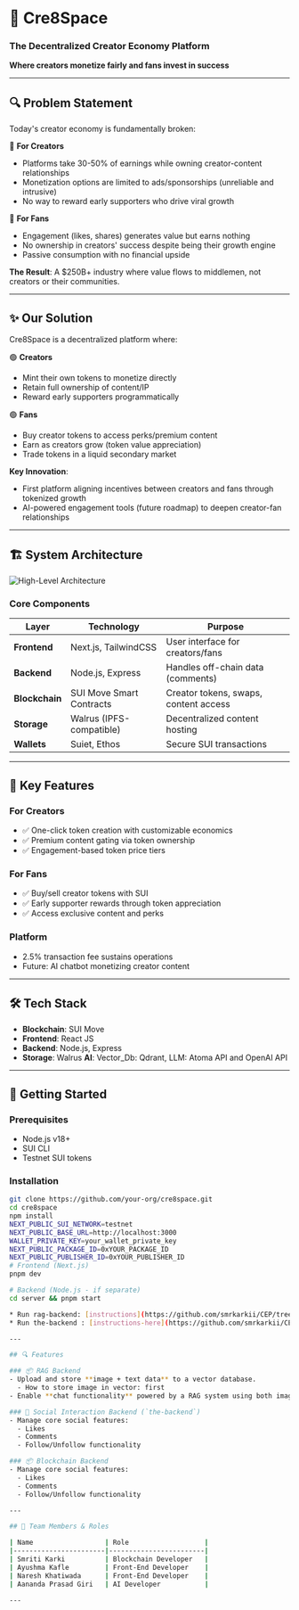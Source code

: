 # 🌟 Cre8Space  
### The Decentralized Creator Economy Platform  
**Where creators monetize fairly and fans invest in success**  


---

## 🔍 Problem Statement  
Today's creator economy is fundamentally broken:  

🛑 **For Creators**  
- Platforms take 30-50% of earnings while owning creator-content relationships  
- Monetization options are limited to ads/sponsorships (unreliable and intrusive)  
- No way to reward early supporters who drive viral growth  

🛑 **For Fans**  
- Engagement (likes, shares) generates value but earns nothing  
- No ownership in creators' success despite being their growth engine  
- Passive consumption with no financial upside  

**The Result**: A $250B+ industry where value flows to middlemen, not creators or their communities.  

---

## ✨ Our Solution  
Cre8Space is a decentralized platform where:  

🟢 **Creators**  
- Mint their own tokens to monetize directly  
- Retain full ownership of content/IP  
- Reward early supporters programmatically  

🟢 **Fans**  
- Buy creator tokens to access perks/premium content  
- Earn as creators grow (token value appreciation)  
- Trade tokens in a liquid secondary market  

**Key Innovation**:  
- First platform aligning incentives between creators and fans through tokenized growth  
- AI-powered engagement tools (future roadmap) to deepen creator-fan relationships  

---

## 🏗 System Architecture  
![High-Level Architecture](assets/architecture_diagram.png)  

### Core Components  
| Layer          | Technology                          | Purpose                          |
|----------------|-------------------------------------|----------------------------------|
| **Frontend**   | Next.js, TailwindCSS               | User interface for creators/fans |
| **Backend**    | Node.js, Express                   | Handles off-chain data (comments)|
| **Blockchain** | SUI Move Smart Contracts           | Creator tokens, swaps, content access |
| **Storage**    | Walrus (IPFS-compatible)           | Decentralized content hosting    |
| **Wallets**    | Suiet, Ethos                       | Secure SUI transactions          |

---

## 🚀 Key Features  
### For Creators  
- ✅ One-click token creation with customizable economics  
- ✅ Premium content gating via token ownership  
- ✅ Engagement-based token price tiers  

### For Fans  
- ✅ Buy/sell creator tokens with SUI  
- ✅ Early supporter rewards through token appreciation  
- ✅ Access exclusive content and perks  

### Platform  
- 2.5% transaction fee sustains operations  
- Future: AI chatbot monetizing creator content  

---

## 🛠 Tech Stack  
- **Blockchain**: SUI Move  
- **Frontend**: React JS  
- **Backend**: Node.js, Express  
- **Storage**: Walrus 
  **AI**: Vector_Db: Qdrant, LLM: Atoma API and OpenAI API 

---

## 🏃 Getting Started  

### Prerequisites  
- Node.js v18+  
- SUI CLI  
- Testnet SUI tokens  

### Installation  
```bash
git clone https://github.com/your-org/cre8space.git
cd cre8space
npm install
NEXT_PUBLIC_SUI_NETWORK=testnet
NEXT_PUBLIC_BASE_URL=http://localhost:3000
WALLET_PRIVATE_KEY=your_wallet_private_key
NEXT_PUBLIC_PACKAGE_ID=0xYOUR_PACKAGE_ID
NEXT_PUBLIC_PUBLISHER_ID=0xYOUR_PUBLISHER_ID
# Frontend (Next.js)
pnpm dev

# Backend (Node.js - if separate)
cd server && pnpm start

* Run rag-backend: [instructions](https://github.com/smrkarkii/CEP/tree/rag-backend) for add data and chat with RAAG system
* Run the-backend : [instructions-here](https://github.com/smrkarkii/CEP/tree/the-backend) for likes, comments, follow

---

## 🔍 Features

### 📦 RAG Backend
- Upload and store **image + text data** to a vector database.
  - How to store image in vector: first 
- Enable **chat functionality** powered by a RAG system using both images and text.

### 💬 Social Interaction Backend (`the-backend`)
- Manage core social features:
  - Likes
  - Comments
  - Follow/Unfollow functionality

### 📦 Blockchain Backend
- Manage core social features:
  - Likes
  - Comments
  - Follow/Unfollow functionality

---

## 👥 Team Members & Roles

| Name                  | Role                   |
|-----------------------|------------------------|
| Smriti Karki          | Blockchain Developer   |
| Ayushma Kafle         | Front-End Developer    |
| Naresh Khatiwada      | Front-End Developer    |
| Aananda Prasad Giri   | AI Developer           |

---
